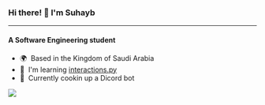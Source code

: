 ### Hi there! 👋 I'm Suhayb
---------------------
#### A Software Engineering student

- 🌍  Based in the Kingdom of Saudi Arabia
- 🧠  I'm learning [interactions.py](https://github.com/interactions-py/interactions.py)
- 🚀  Currently cookin up a Dicord bot

<a href="https://git.io/streak-stats"><img src="https://github-readme-streak-stats.herokuapp.com?user=suhaybu&theme=github-dark&hide_border=true" /></a>
